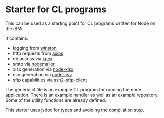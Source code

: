 # Starter for CL programs

This can be used as a starting point for CL programs written for Node on the IBMi. 

It contains:
- logging from [winston](https://github.com/winstonjs/winston)
- http requests from [axios](https://github.com/axios/axios)
- db access via [knex](https://github.com/knex/knex)
- smtp via [nodemailer](https://github.com/nodemailer/nodemailer)
- xlsx generation via [node-xlsx](https://github.com/mgcrea/node-xlsx)
- csv generation via [node-csv](https://github.com/adaltas/node-csv) 
- sftp capabilities via [ssh2-sftp-client](https://github.com/theophilusx/ssh2-sftp-client)

The generic.cl file is an example CL program for running the node application. There is an example handler as well as an example repository. Some of the utility functions are already defined. 

This starter uses jsdoc for types and avoiding the compilation step. 
